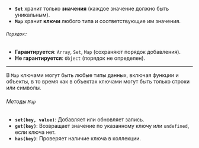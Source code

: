 - **`Set`** хранит только **значения** (каждое значение должно быть уникальным).
- **`Map`** хранит **ключи** любого типа и соответствующие им значения.
###### `Порядок:`

- **Гарантируется**: `Array`, `Set`, `Map` (сохраняют порядок добавления).
- **Не гарантируется**: `Object` (порядок не определен).
---

В `Map` ключами могут быть любые типы данных, включая функции и объекты, в то время как в объектах ключами могут быть только строки или символы.
###### Методы `Map`

- **`set(key, value)`**: Добавляет или обновляет запись.
- **`get(key)`**: Возвращает значение по указанному ключу или `undefined`, если ключа нет.
- **`has(key)`**: Проверяет наличие ключа в коллекции.